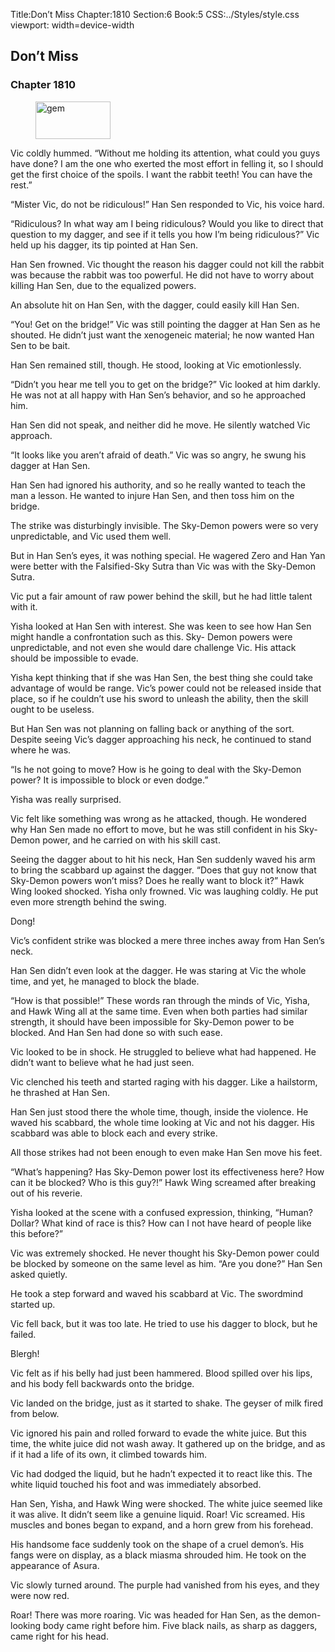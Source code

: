 Title:Don’t Miss 
Chapter:1810 
Section:6 
Book:5 
CSS:../Styles/style.css 
viewport: width=device-width
  
## Don’t Miss
### Chapter 1810 
<figure>
	<img src="../Images/gem.gif" alt="gem" id="gem" width="120" height="60" />
</figure>
  

  
  Vic coldly hummed. “Without me holding its attention, what could you guys have done? I am the one who exerted the most effort in felling it, so I should get the first choice of the spoils. I want the rabbit teeth! You can have the rest.”

“Mister Vic, do not be ridiculous!” Han Sen responded to Vic, his voice hard.

“Ridiculous? In what way am I being ridiculous? Would you like to direct that question to my dagger, and see if it tells you how I’m being ridiculous?” Vic held up his dagger, its tip pointed at Han Sen.

Han Sen frowned. Vic thought the reason his dagger could not kill the rabbit was because the rabbit was too powerful. He did not have to worry about killing Han Sen, due to the equalized powers.

An absolute hit on Han Sen, with the dagger, could easily kill Han Sen.

“You! Get on the bridge!” Vic was still pointing the dagger at Han Sen as he shouted. He didn’t just want the xenogeneic material; he now wanted Han Sen to be bait.

Han Sen remained still, though. He stood, looking at Vic emotionlessly.

“Didn’t you hear me tell you to get on the bridge?” Vic looked at him darkly. He was not at all happy with Han Sen’s behavior, and so he approached him.

Han Sen did not speak, and neither did he move. He silently watched Vic approach.

“It looks like you aren’t afraid of death.” Vic was so angry, he swung his dagger at Han Sen.

Han Sen had ignored his authority, and so he really wanted to teach the man a lesson. He wanted to injure Han Sen, and then toss him on the bridge.

The strike was disturbingly invisible. The Sky-Demon powers were so very unpredictable, and Vic used them well.

But in Han Sen’s eyes, it was nothing special. He wagered Zero and Han Yan were better with the Falsified-Sky Sutra than Vic was with the Sky-Demon Sutra.

Vic put a fair amount of raw power behind the skill, but he had little talent with it.

Yisha looked at Han Sen with interest. She was keen to see how Han Sen might handle a confrontation such as this. Sky- Demon powers were unpredictable, and not even she would dare challenge Vic. His attack should be impossible to evade.

Yisha kept thinking that if she was Han Sen, the best thing she could take advantage of would be range. Vic’s power could not be released inside that place, so if he couldn’t use his sword to unleash the ability, then the skill ought to be useless.

But Han Sen was not planning on falling back or anything of the sort. Despite seeing Vic’s dagger approaching his neck, he continued to stand where he was.

“Is he not going to move? How is he going to deal with the Sky-Demon power? It is impossible to block or even dodge.”

Yisha was really surprised.

Vic felt like something was wrong as he attacked, though. He wondered why Han Sen made no effort to move, but he was still confident in his Sky-Demon power, and he carried on with his skill cast.

Seeing the dagger about to hit his neck, Han Sen suddenly waved his arm to bring the scabbard up against the dagger. “Does that guy not know that Sky-Demon powers won’t miss? Does he really want to block it?” Hawk Wing looked shocked. Yisha only frowned. Vic was laughing coldly. He put even more strength behind the swing.

Dong!

Vic’s confident strike was blocked a mere three inches away from Han Sen’s neck.

Han Sen didn’t even look at the dagger. He was staring at Vic the whole time, and yet, he managed to block the blade.

“How is that possible!” These words ran through the minds of Vic, Yisha, and Hawk Wing all at the same time. Even when both parties had similar strength, it should have been impossible for Sky-Demon power to be blocked. And Han Sen had done so with such ease.

Vic looked to be in shock. He struggled to believe what had happened. He didn’t want to believe what he had just seen.

Vic clenched his teeth and started raging with his dagger. Like a hailstorm, he thrashed at Han Sen.

Han Sen just stood there the whole time, though, inside the violence. He waved his scabbard, the whole time looking at Vic and not his dagger. His scabbard was able to block each and every strike.

All those strikes had not been enough to even make Han Sen move his feet.

“What’s happening? Has Sky-Demon power lost its effectiveness here? How can it be blocked? Who is this guy?!” Hawk Wing screamed after breaking out of his reverie.

Yisha looked at the scene with a confused expression, thinking, “Human? Dollar? What kind of race is this? How can I not have heard of people like this before?”

Vic was extremely shocked. He never thought his Sky-Demon power could be blocked by someone on the same level as him. “Are you done?” Han Sen asked quietly.

He took a step forward and waved his scabbard at Vic. The swordmind started up.

Vic fell back, but it was too late. He tried to use his dagger to block, but he failed.

Blergh!

Vic felt as if his belly had just been hammered. Blood spilled over his lips, and his body fell backwards onto the bridge.

Vic landed on the bridge, just as it started to shake. The geyser of milk fired from below.

Vic ignored his pain and rolled forward to evade the white juice. But this time, the white juice did not wash away. It gathered up on the bridge, and as if it had a life of its own, it climbed towards him.

Vic had dodged the liquid, but he hadn’t expected it to react like this. The white liquid touched his foot and was immediately absorbed.

Han Sen, Yisha, and Hawk Wing were shocked. The white juice seemed like it was alive. It didn’t seem like a genuine liquid. Roar! Vic screamed. His muscles and bones began to expand, and a horn grew from his forehead.

His handsome face suddenly took on the shape of a cruel demon’s. His fangs were on display, as a black miasma shrouded him. He took on the appearance of Asura.

Vic slowly turned around. The purple had vanished from his eyes, and they were now red.

Roar! There was more roaring. Vic was headed for Han Sen, as the demon-looking body came right before him. Five black nails, as sharp as daggers, came right for his head.

